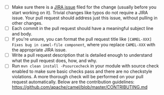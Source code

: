 - [ ] Make sure there is a [JIRA issue](https://issues.apache.org/jira/browse/CAMEL) filed for the change (usually before you start working on it).  Trivial changes like typos do not require a JIRA issue.  Your pull request should address just this issue, without pulling in other changes.
- [ ] Each commit in the pull request should have a meaningful subject line and body.
- [ ] If you're unsure, you can format the pull request title like `[CAMEL-XXX] Fixes bug in camel-file component`, where you replace `CAMEL-XXX` with the appropriate JIRA issue.
- [ ] Write a pull request description that is detailed enough to understand what the pull request does, how, and why.
- [ ] Run `mvn clean install -Psourcecheck` in your module with source check enabled to make sure basic checks pass and there are no checkstyle violations. A more thorough check will be performed on your pull request automatically.
Below are the contribution guidelines:
https://github.com/apache/camel/blob/master/CONTRIBUTING.md
